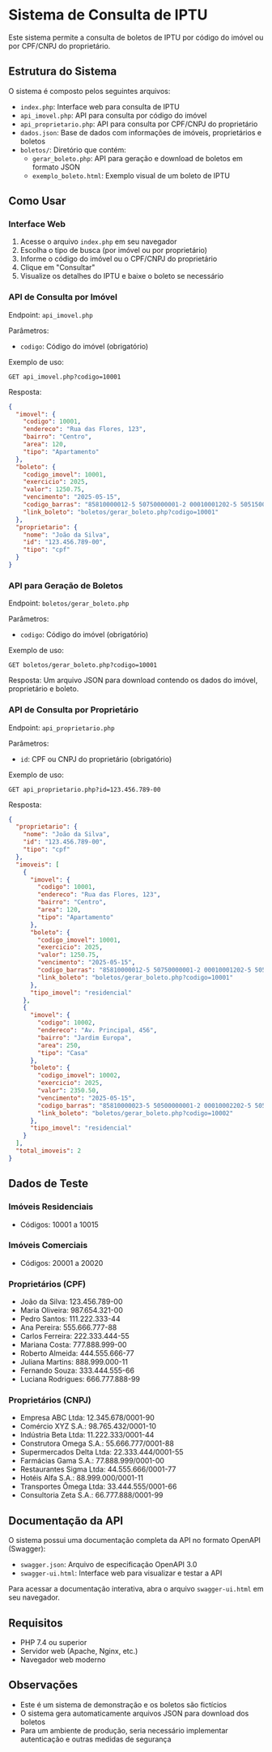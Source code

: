 # Sistema de Consulta de IPTU

Este sistema permite a consulta de boletos de IPTU por código do imóvel ou por CPF/CNPJ do proprietário.

## Estrutura do Sistema

O sistema é composto pelos seguintes arquivos:

- `index.php`: Interface web para consulta de IPTU
- `api_imovel.php`: API para consulta por código do imóvel
- `api_proprietario.php`: API para consulta por CPF/CNPJ do proprietário
- `dados.json`: Base de dados com informações de imóveis, proprietários e boletos
- `boletos/`: Diretório que contém:
  - `gerar_boleto.php`: API para geração e download de boletos em formato JSON
  - `exemplo_boleto.html`: Exemplo visual de um boleto de IPTU

## Como Usar

### Interface Web

1. Acesse o arquivo `index.php` em seu navegador
2. Escolha o tipo de busca (por imóvel ou por proprietário)
3. Informe o código do imóvel ou o CPF/CNPJ do proprietário
4. Clique em "Consultar"
5. Visualize os detalhes do IPTU e baixe o boleto se necessário

### API de Consulta por Imóvel

Endpoint: `api_imovel.php`

Parâmetros:
- `codigo`: Código do imóvel (obrigatório)

Exemplo de uso:
```
GET api_imovel.php?codigo=10001
```

Resposta:
```json
{
  "imovel": {
    "codigo": 10001,
    "endereco": "Rua das Flores, 123",
    "bairro": "Centro",
    "area": 120,
    "tipo": "Apartamento"
  },
  "boleto": {
    "codigo_imovel": 10001,
    "exercicio": 2025,
    "valor": 1250.75,
    "vencimento": "2025-05-15",
    "codigo_barras": "85810000012-5 50750000001-2 00010001202-5 50515000000-0",
    "link_boleto": "boletos/gerar_boleto.php?codigo=10001"
  },
  "proprietario": {
    "nome": "João da Silva",
    "id": "123.456.789-00",
    "tipo": "cpf"
  }
}
```

### API para Geração de Boletos

Endpoint: `boletos/gerar_boleto.php`

Parâmetros:
- `codigo`: Código do imóvel (obrigatório)

Exemplo de uso:
```
GET boletos/gerar_boleto.php?codigo=10001
```

Resposta:
Um arquivo JSON para download contendo os dados do imóvel, proprietário e boleto.

### API de Consulta por Proprietário

Endpoint: `api_proprietario.php`

Parâmetros:
- `id`: CPF ou CNPJ do proprietário (obrigatório)

Exemplo de uso:
```
GET api_proprietario.php?id=123.456.789-00
```

Resposta:
```json
{
  "proprietario": {
    "nome": "João da Silva",
    "id": "123.456.789-00",
    "tipo": "cpf"
  },
  "imoveis": [
    {
      "imovel": {
        "codigo": 10001,
        "endereco": "Rua das Flores, 123",
        "bairro": "Centro",
        "area": 120,
        "tipo": "Apartamento"
      },
      "boleto": {
        "codigo_imovel": 10001,
        "exercicio": 2025,
        "valor": 1250.75,
        "vencimento": "2025-05-15",
        "codigo_barras": "85810000012-5 50750000001-2 00010001202-5 50515000000-0",
        "link_boleto": "boletos/gerar_boleto.php?codigo=10001"
      },
      "tipo_imovel": "residencial"
    },
    {
      "imovel": {
        "codigo": 10002,
        "endereco": "Av. Principal, 456",
        "bairro": "Jardim Europa",
        "area": 250,
        "tipo": "Casa"
      },
      "boleto": {
        "codigo_imovel": 10002,
        "exercicio": 2025,
        "valor": 2350.50,
        "vencimento": "2025-05-15",
        "codigo_barras": "85810000023-5 50500000001-2 00010002202-5 50515000000-0",
        "link_boleto": "boletos/gerar_boleto.php?codigo=10002"
      },
      "tipo_imovel": "residencial"
    }
  ],
  "total_imoveis": 2
}
```

## Dados de Teste

### Imóveis Residenciais
- Códigos: 10001 a 10015

### Imóveis Comerciais
- Códigos: 20001 a 20020

### Proprietários (CPF)
- João da Silva: 123.456.789-00
- Maria Oliveira: 987.654.321-00
- Pedro Santos: 111.222.333-44
- Ana Pereira: 555.666.777-88
- Carlos Ferreira: 222.333.444-55
- Mariana Costa: 777.888.999-00
- Roberto Almeida: 444.555.666-77
- Juliana Martins: 888.999.000-11
- Fernando Souza: 333.444.555-66
- Luciana Rodrigues: 666.777.888-99

### Proprietários (CNPJ)
- Empresa ABC Ltda: 12.345.678/0001-90
- Comércio XYZ S.A.: 98.765.432/0001-10
- Indústria Beta Ltda: 11.222.333/0001-44
- Construtora Omega S.A.: 55.666.777/0001-88
- Supermercados Delta Ltda: 22.333.444/0001-55
- Farmácias Gama S.A.: 77.888.999/0001-00
- Restaurantes Sigma Ltda: 44.555.666/0001-77
- Hotéis Alfa S.A.: 88.999.000/0001-11
- Transportes Ômega Ltda: 33.444.555/0001-66
- Consultoria Zeta S.A.: 66.777.888/0001-99

## Documentação da API

O sistema possui uma documentação completa da API no formato OpenAPI (Swagger):

- `swagger.json`: Arquivo de especificação OpenAPI 3.0
- `swagger-ui.html`: Interface web para visualizar e testar a API

Para acessar a documentação interativa, abra o arquivo `swagger-ui.html` em seu navegador.

## Requisitos

- PHP 7.4 ou superior
- Servidor web (Apache, Nginx, etc.)
- Navegador web moderno

## Observações

- Este é um sistema de demonstração e os boletos são fictícios
- O sistema gera automaticamente arquivos JSON para download dos boletos
- Para um ambiente de produção, seria necessário implementar autenticação e outras medidas de segurança
